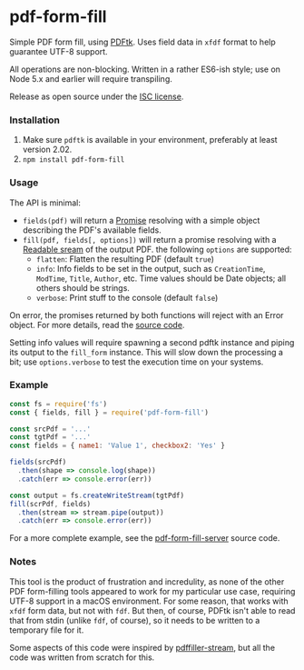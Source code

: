 # pdf-form-fill

Simple PDF form fill, using [PDFtk]. Uses field data in `xfdf` format to help guarantee UTF-8 support.

All operations are non-blocking. Written in a rather ES6-ish style; use on Node 5.x and earlier will require transpiling.

Release as open source under the [ISC license].


### Installation

1. Make sure `pdftk` is available in your environment, preferably at least version 2.02.
2. `npm install pdf-form-fill`


### Usage

The API is minimal:
- `fields(pdf)` will return a [Promise] resolving with a simple object describing the PDF's available fields.
- `fill(pdf, fields[, options])` will return a promise resolving with a [Readable sream] of the output PDF. the
  following `options` are supported:
  - `flatten`: Flatten the resulting PDF (default `true`)
  - `info`: Info fields to be set in the output, such as `CreationTime`, `ModTime`, `Title`, `Author`, etc. Time
    values should be Date objects; all others should be strings.
  - `verbose`: Print stuff to the console (default `false`)

On error, the promises returned by both functions will reject with an Error object. For more details, read the
[source code](index.js).

Setting info values will require spawning a second pdftk instance and piping its output to the `fill_form` instance.
This will slow down the processing a bit; use `options.verbose` to test the execution time on your systems.


### Example

```js
const fs = require('fs')
const { fields, fill } = require('pdf-form-fill')

const srcPdf = '...'
const tgtPdf = '...'
const fields = { name1: 'Value 1', checkbox2: 'Yes' }

fields(srcPdf)
  .then(shape => console.log(shape))
  .catch(err => console.error(err))

const output = fs.createWriteStream(tgtPdf)
fill(scrPdf, fields)
  .then(stream => stream.pipe(output))
  .catch(err => console.error(err))
```

For a more complete example, see the [pdf-form-fill-server] source code.


### Notes

This tool is the product of frustration and incredulity, as none of the other PDF form-filling tools appeared to
work for my particular use case, requiring UTF-8 support in a macOS environment. For some reason, that works with
`xfdf` form data, but not with `fdf`. But then, of course, PDFtk isn't able to read that from stdin (unlike `fdf`,
of course), so it needs to be written to a temporary file for it.

Some aspects of this code were inspired by [pdffiller-stream], but all the code was written from scratch for this.


[ISC license]: https://en.wikipedia.org/wiki/ISC_license
[pdf-form-fill-server]: https://github.com/eemeli/pdf-form-fill-server
[pdffiller-stream]: https://www.npmjs.com/package/pdffiller-stream
[PDFtk]: https://www.pdflabs.com/tools/pdftk-the-pdf-toolkit/
[Promise]: https://developer.mozilla.org/en/docs/Web/JavaScript/Reference/Global_Objects/Promise
[Readable sream]: https://nodejs.org/api/stream.html#stream_class_stream_readable
